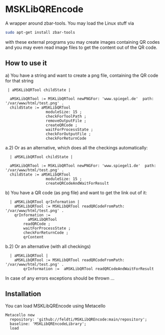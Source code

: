 # MSKLibQREncode
A wrapper around zbar-tools. You may load the Linux stuff via

```Bash
sudo apt-get install zbar-tools
```

with these external programs you may create images containing QR codes and you may even read image files to get the content out of the QR code.

## How to use it

a) You have a string and want to create a png file, containing the QR code for that string

```Smalltalk
 | aMSKLibQRTool childState |

  aMSKLibQRTool := MSKLibQRTool newPNGFor: 'www.spiegel.de'  path: '/var/www/html/test.png' .
  childState := aMSKLibQRTool
                  moduleSize: 15 ;
                  checkForToolPath ;
                  removeOutputFile ;
                  createQRCode ;
                  waitForProcessState ;
                  checkForOutputFile ;
                  checkForReturnCode
```
a.2) Or as an alternative, which does all the checkings automatically:

```Smalltalk
  | aMSKLibQRTool childState |

  aMSKLibQRTool := MSKLibQRTool newPNGFor: 'www.spiegel1.de'  path: '/var/www/html/test.png' .
  childState := aMSKLibQRTool
                  moduleSize: 15 ;
                  createQRCodeAndWaitForResult
```

b) You have a QR code (as png file) and want to get the link out of it:

```Smalltalk
  | aMSKLibQRTool qrInformation |
	aMSKLibQRTool := MSKLibQRTool readQRCodeFromPath: '/var/www/html/test.png' .
	qrInformation := 
	      aMSKLibQRTool
		readQRCode ;
		waitForProcessState ;
		checkForReturnCode ;
		qrContent
```


b.2) Or an alternative (with all checkings)

```Smalltalk
  | aMSKLibQRTool |
  	aMSKLibQRTool := MSKLibQRTool readQRCodeFromPath: '/var/www/html/test.png' .
		qrInformation :=  aMSKLibQRTool readQRCodeAndWaitForResult
```

In case of any errors exceptions should be thrown ...

## Installation

You can load MSKLibQREncode using Metacello

```Smalltalk
Metacello new
  repository: 'github://feldti/MSKLibQREncode:main/repository';
  baseline: 'MSKLibQREncodeLibrary';
  load
```
